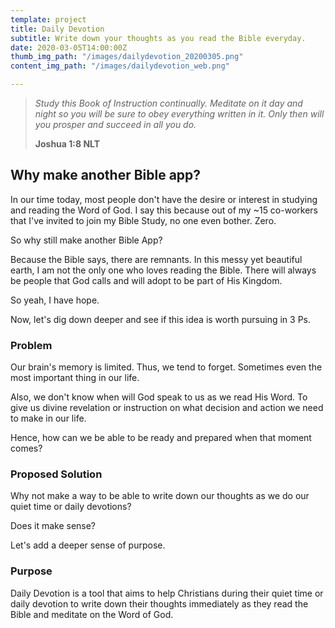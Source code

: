 ```yaml
---
template: project
title: Daily Devotion
subtitle: Write down your thoughts as you read the Bible everyday.
date: 2020-03-05T14:00:00Z
thumb_img_path: "/images/dailydevotion_20200305.png"
content_img_path: "/images/dailydevotion_web.png"

---
```

> _Study this Book of Instruction continually. Meditate on it day and night so you will be sure to obey everything written in it. Only then will you prosper and succeed in all you do._
>
> **Joshua 1:8 NLT**

## Why make another Bible app?

In our time today, most people don't have the desire or interest in studying and reading the Word of God. I say this because out of my \~15 co-workers that I've invited to join my Bible Study, no one even bother. Zero. 

So why still make another Bible App?

Because the Bible says, there are remnants. In this messy yet beautiful earth, I am not the only one who loves reading the Bible. There will always be people that God calls and will adopt to be part of His Kingdom.

So yeah, I have hope.

Now, let's dig down deeper and see if this idea is worth pursuing in 3 Ps.

### Problem

Our brain's memory is limited. Thus, we tend to forget. Sometimes even the most important thing in our life.

Also, we don't know when will God speak to us as we read His Word. To give us divine revelation or instruction on what decision and action we need to make in our life.

Hence, how can we be able to be ready and prepared when that moment comes?

### Proposed Solution

Why not make a way to be able to write down our thoughts as we do our quiet time or daily devotions?

Does it make sense?

Let's add a deeper sense of purpose.

### Purpose

Daily Devotion is a tool that aims to help Christians during their quiet time or daily devotion to write down their thoughts immediately as they read the Bible and meditate on the Word of God.